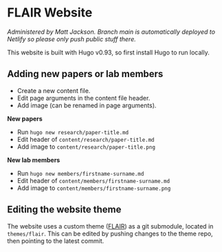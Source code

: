 # FLAIR Website
_Administered by Matt Jackson.
Branch main is automatically deployed to Netlify so please only push public stuff there._

This website is built with Hugo v0.93, so first install Hugo to run locally.

## Adding new papers or lab members
* Create a new content file.
* Edit page arguments in the content file header.
* Add image (can be renamed in page arguments).

**New papers**
* Run `hugo new research/paper-title.md`
* Edit header of `content/research/paper-title.md`
* Add image to `content/research/paper-title.png`

**New lab members**
* Run `hugo new members/firstname-surname.md`
* Edit header of `content/members/firstname-surname.md`
* Add image to `content/members/firstname-surname.png`

## Editing the website theme
The website uses a custom theme ([FLAIR](https://github.com/FLAIROx/hugo-theme-flair)) as a git submodule, located in `themes/flair`. This can be edited by pushing changes to the theme repo, then pointing to the latest commit.
